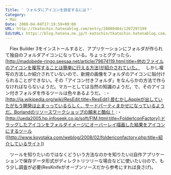 ```yaml
---
Title: ' フォルダにアイコンを設定するには？'
Category:
- Mac
Date: 2008-04-04T17:19:59+09:00
URL: http://tkatochin.hatenablog.com/entry/20080404/1207297199
EditURL: https://blog.hatena.ne.jp/t-katochin/tkatochin.hatenablog.com/atom/entry/6653586347154754884
---
```


　Flex Builder 3をインストールすると、アプリケーションにフォルダが作られて独自のフォルダアイコンになっている。ちょっとググったら、[http://madobede-ringo.seesaa.net/article/79674119.html:title=他のファイルのアイコンを複写することは簡単に行える方法]が紹介されていた。
　しかし複写の方法しか紹介されていないので、新規の画像をフォルダのアイコンに貼付けられることができない。その「アイコン付きフォルダ」をなんらかの方法で作らなければならないようだ。マカーとしては当然の知識のようだ。で、そのアイコン付きフォルダを作るツールは色々あるようだ。
:・[http://ja.wikipedia.org/wiki/ResEdit:title=ResEdit]:昔むかしAppleが出していたがもう開発は止まっっているらしく、サードパーティまかせになっているようだ。Borlandのリソースワークショップの顛末と酷似！
:・[http://ueda2005.hp.infoseek.co.jp/soft/FIM.html:title=FolderIconFactory]:ドラッグしたアイコンをフォルダイメージにオーバーレイ描画した結果をアイコンにするツール ([http://www.koyotaka.com/weblog/2008/02/foldericonfactory.php:title=紹介しているサイト])

　ツールを知りたいのではなくどういう方法なのかを知りたい((自作アプリケーションで保存データ形式がディレクトリツリーな場合などに使いたい))ので、もう少し調査が必要(ResKnifeがオープンソースだから参考にすれば良さげ)。
